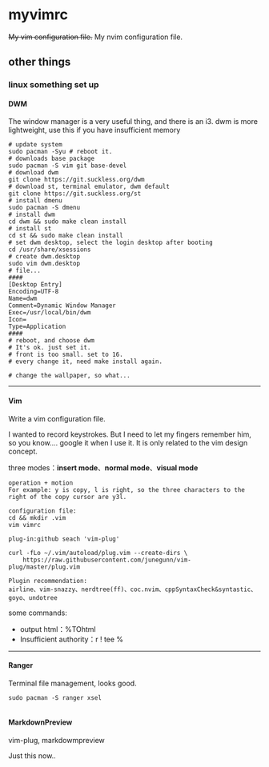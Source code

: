 # myvimrc
~~My vim configuration file.~~
My nvim configuration file.

## other things

### linux something set up



#### DWM

The window manager is a very useful thing, and there is an i3. dwm is more lightweight, use this if you have insufficient memory

```shell
# update system
sudo pacman -Syu # reboot it.
# downloads base package
sudo pacman -S vim git base-devel
# download dwm
git clone https://git.suckless.org/dwm
# download st, terminal emulator, dwm default
git clone https://git.suckless.org/st
# install dmenu
sudo pacman -S dmenu
# install dwm
cd dwm && sudo make clean install
# install st
cd st && sudo make clean install
# set dwm desktop, select the login desktop after booting
cd /usr/share/xsessions
# create dwm.desktop
sudo vim dwm.desktop
# file...
####
[Desktop Entry]
Encoding=UTF-8
Name=dwm
Comment=Dynamic Window Manager
Exec=/usr/local/bin/dwm
Icon=
Type=Application
####
# reboot, and choose dwm
# It's ok. just set it.
# front is too small. set to 16.
# every change it, need make install again.

# change the wallpaper, so what... 
```
---
#### Vim

Write a vim configuration file.

I wanted to record keystrokes. But I need to let my fingers remember him, so you know.... google it when I use it. It is only related to the vim design concept.

three modes：**insert mode**、**normal mode**、**visual mode**

```shell
operation + motion
For example: y is copy, l is right, so the three characters to the right of the copy cursor are y3l.

configuration file:
cd && mkdir .vim
vim vimrc

plug-in:github seach 'vim-plug'

curl -fLo ~/.vim/autoload/plug.vim --create-dirs \
    https://raw.githubusercontent.com/junegunn/vim-plug/master/plug.vim
    
Plugin recommendation:
airline、vim-snazzy、nerdtree(ff)、coc.nvim、cppSyntaxCheck&syntastic、goyo、undotree
```
some commands:

+ output html：%TOhtml 
+ Insufficient authority：r ! tee %





---
#### Ranger

Terminal file management, looks good.

```shell
sudo pacman -S ranger xsel


```

#### MarkdownPreview
vim-plug, markdowmpreview

Just this now..

